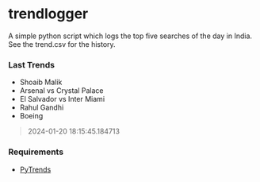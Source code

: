 # trendlogger
A simple python script which logs the top five searches of the day in India.<br>See the trend.csv for the history.<br>

<!-- Last Trends -->
### Last Trends
* Shoaib Malik
* Arsenal vs Crystal Palace
* El Salvador vs Inter Miami
* Rahul Gandhi
* Boeing
> 2024-01-20 18:15:45.184713

<!-- Requirements -->
### Requirements
* [PyTrends](https://github.com/dreyco676/pytrends)
